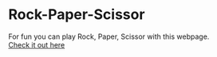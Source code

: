 # Rock-Paper-Scissor
For fun you can play Rock, Paper, Scissor with this webpage.
<br />
[Check it out here](https://amitsvg.github.io/Rock-Paper-Scissor/)

